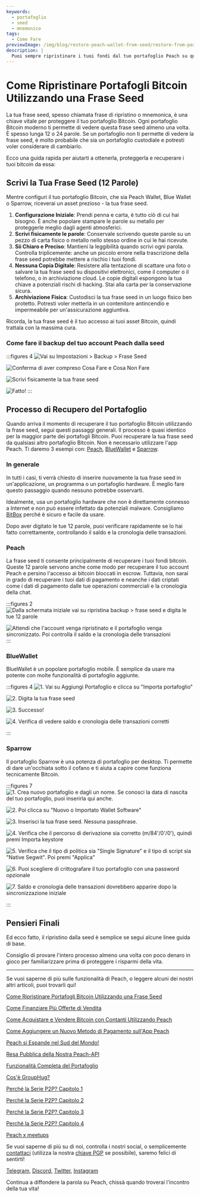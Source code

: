 ```yaml
---
keywords:
  - portafoglio
  - seed
  - mnemonico
tags:
  - Come Fare
previewImage: /img/blog/restore-peach-wallet-from-seed/restore-from-peach-wallet-preview.jpg
description: |
  Puoi sempre ripristinare i tuoi fondi dal tuo portafoglio Peach su qualsiasi altro portafoglio. In questo tutorial ti mostriamo come fare.
---
```


# Come Ripristinare Portafogli Bitcoin Utilizzando una Frase Seed

La tua frase seed, spesso chiamata frase di ripristino o mnemonica, è una chiave vitale per proteggere il tuo portafoglio Bitcoin. Ogni portafoglio Bitcoin moderno ti permette di vedere questa frase seed almeno una volta. È spesso lunga 12 o 24 parole. Se un portafoglio non ti permette di vedere la frase seed, è molto probabile che sia un portafoglio custodiale e potresti voler considerare di cambiarlo.

Ecco una guida rapida per aiutarti a ottenerla, proteggerla e recuperare i tuoi bitcoin da essa:

## Scrivi la Tua Frase Seed (12 Parole)

Mentre configuri il tuo portafoglio Bitcoin, che sia Peach Wallet, Blue Wallet o Sparrow, riceverai un asset prezioso - la tua frase seed.

1. **Configurazione Iniziale**: Prendi penna e carta, è tutto ciò di cui hai bisogno. È anche popolare stampare le parole su metallo per proteggerle meglio dagli agenti atmosferici.
2. **Scrivi fisicamente le parole**: Conservale scrivendo queste parole su un pezzo di carta fisico o metallo nello stesso ordine in cui le hai ricevute.
3. **Sii Chiaro e Preciso**: Mantieni la leggibilità quando scrivi ogni parola. Controlla triplicemente: anche un piccolo errore nella trascrizione della frase seed potrebbe mettere a rischio i tuoi fondi.
4. **Nessuna Copia Digitale**: Resistere alla tentazione di scattare una foto o salvare la tua frase seed su dispositivi elettronici, come il computer o il telefono, o in archiviazione cloud. Le copie digitali espongono la tua chiave a potenziali rischi di hacking. Stai alla carta per la conservazione sicura.
5. **Archiviazione Fisica**: Custodisci la tua frase seed in un luogo fisico ben protetto. Potresti voler metterla in un contenitore antincendio e impermeabile per un'assicurazione aggiuntiva.

Ricorda, la tua frase seed è il tuo accesso ai tuoi asset Bitcoin, quindi trattala con la massima cura.

### Come fare il backup del tuo account Peach dalla seed

:::figures 4
![Vai su Impostazioni > Backup > Frase Seed](/img/blog/restore-peach-wallet-from-seed/peach-1-backup-seed-phrase.png)

![Conferma di aver compreso Cosa Fare e Cosa Non Fare](/img/blog/restore-peach-wallet-from-seed/peach-2-backup-seed-phrase.png)

![Scrivi fisicamente la tua frase seed](/img/blog/restore-peach-wallet-from-seed/peach-3-backup-seed-phrase.png)

![Fatto!](/img/blog/restore-peach-wallet-from-seed/peach-4-backup-seed-phrase.png)
:::

## Processo di Recupero del Portafoglio

Quando arriva il momento di recuperare il tuo portafoglio Bitcoin utilizzando la frase seed, segui questi passaggi generali. Il processo è quasi identico per la maggior parte dei portafogli Bitcoin. Puoi recuperare la tua frase seed da qualsiasi altro portafoglio Bitcoin. Non è necessario utilizzare l'app Peach. Ti daremo 3 esempi con: [Peach](https://peachbitcoin.com/), [BlueWallet](https://bluewallet.io/) e [Sparrow](https://www.sparrowwallet.com/).

### In generale

In tutti i casi, ti verrà chiesto di inserire nuovamente la tua frase seed in un'applicazione, un programma o un portafoglio hardware. È meglio fare questo passaggio quando nessuno potrebbe osservarti.

Idealmente, usa un portafoglio hardware che non è direttamente connesso a Internet e non può essere infettato da potenziali malware. Consigliamo [BitBox](https://bitbox.swiss/bitbox02/?ref=DLX6l9ccCc) perché è sicuro e facile da usare.

Dopo aver digitato le tue 12 parole, puoi verificare rapidamente se lo hai fatto correttamente, controllando il saldo e la cronologia delle transazioni.

### Peach

La frase seed ti consente principalmente di recuperare i tuoi fondi bitcoin. Queste 12 parole servono anche come modo per recuperare il tuo account Peach e persino l'accesso ai bitcoin bloccati in escrow. Tuttavia, non sarai in grado di recuperare i tuoi dati di pagamento e neanche i dati criptati come i dati di pagamento dalle tue operazioni commerciali e la cronologia della chat.

:::figures 2
![Dalla schermata iniziale vai su ripristina backup > frase seed e digita le tue 12 parole](/img/blog/restore-peach-wallet-from-seed/peach-1-restore-from-seed-with-words.png)

![Attendi che l'account venga ripristinato e il portafoglio venga sincronizzato. Poi controlla il saldo e la cronologia delle transazioni](/img/blog/restore-peach-wallet-from-seed/peach-2-transaction-history-after-recovery.png)
:::

### BlueWallet

BlueWallet è un popolare portafoglio mobile. È semplice da usare ma potente con molte funzionalità di portafoglio aggiunte.

:::figures 4
![1. Vai su Aggiungi Portafoglio e clicca su "Importa portafoglio"](/img/blog/restore-peach-wallet-from-seed/bluewallet-1-add-wallet.jpeg)

![2. Digita la tua frase seed](/img/blog/restore-peach-wallet-from-seed/bluewallet-2-import-wallet-from-seed-phrase.jpeg)

![3. Successo!](/img/blog/restore-peach-wallet-from-seed/bluewallet-3-imported.jpeg)

![4. Verifica di vedere saldo e cronologia delle transazioni corretti](/img/blog/restore-peach-wallet-from-seed/bluewallet-4-synced.jpeg)

:::

### Sparrow

Il portafoglio Sparrow è una potenza di portafoglio per desktop. Ti permette di dare un'occhiata sotto il cofano e ti aiuta a capire come funziona tecnicamente Bitcoin.

:::figures 7
![1. Crea nuovo portafoglio e dagli un nome. Se conosci la data di nascita del tuo portafoglio, puoi inserirla qui anche.](/img/blog/restore-peach-wallet-from-seed/sparrow-1-new-wallet.png)

![2. Poi clicca su "Nuovo o Importato Wallet Software"](/img/blog/restore-peach-wallet-from-seed/sparrow-2-new-software-wallet.png)

![3. Inserisci la tua frase seed. Nessuna passphrase.](/img/blog/restore-peach-wallet-from-seed/sparrow-3-enter-seed-phrase.png)

![4. Verifica che il percorso di derivazione sia corretto (m/84'/0'/0'), quindi premi Importa keystore](/img/blog/restore-peach-wallet-from-seed/sparrow-4-verify-derivation-path.png)

![5. Verifica che il tipo di politica sia "Single Signature" e il tipo di script sia "Native Segwit". Poi premi "Applica"](/img/blog/restore-peach-wallet-from-seed/sparrow-5-verify-settings.png)

![6. Puoi scegliere di crittografare il tuo portafoglio con una password opzionale](/img/blog/restore-peach-wallet-from-seed/sparrow-6-no-password.png)

![7. Saldo e cronologia delle transazioni dovrebbero apparire dopo la sincronizzazione iniziale](/img/blog/restore-peach-wallet-from-seed/sparrow-7-recovered-wallet-in.png)

:::

## Pensieri Finali

Ed ecco fatto, il ripristino dalla seed è semplice se segui alcune linee guida di base.

Consiglio di provare l'intero processo almeno una volta con poco denaro in gioco per familiarizzare prima di proteggere i risparmi della vita.

---

Se vuoi saperne di più sulle funzionalità di Peach, o leggere alcuni dei nostri altri articoli, puoi trovarli qui!

[Come Ripristinare Portafogli Bitcoin Utilizzando una Frase Seed](https://peachbitcoin.com/it/blog/how-to-restore-peach-wallet/)

[Come Finanziare Più Offerte di Vendita](https://peachbitcoin.com/it/blog/funding-multiple-sell-offers/)

[Come Acquistare e Vendere Bitcoin con Contanti Utilizzando Peach](https://peachbitcoin.com/it/blog/how-to-buy-and-sell-bitcoin-with-cash-using-peach/)

[Come Aggiungere un Nuovo Metodo di Pagamento sull'App Peach](https://peachbitcoin.com/it/blog/how-to-add-a-payment-method/)

[Peach si Espande nel Sud del Mondo!](https://peachbitcoin.com/it/blog/peach-expands-to-the-global-south/)

[Resa Pubblica della Nostra Peach-API](https://peachbitcoin.com/it/blog/making-our-peach-api-public/)

[Funzionalità Completa del Portafoglio](https://peachbitcoin.com/it/blog/full-wallet-functionality/)

[Cos'è GroupHug?](https://peachbitcoin.com/it/blog/group-hug/)

[Perché la Serie P2P? Capitolo 1](https://peachbitcoin.com/it/blog/why-p2p-chapter-1/)

[Perché la Serie P2P? Capitolo 2](https://peachbitcoin.com/it/blog/why-p2p-chapter-2/)

[Perché la Serie P2P? Capitolo 3](https://peachbitcoin.com/it/blog/why-p2p-chapter-3-circular-economies/)

[Perché la Serie P2P? Capitolo 4](https://peachbitcoin.com/it/blog/why-p2p-chapter-4-chains-of-trust/)

[Peach x meetups](https://peachbitcoin.com/it/blog/peach-for-meetups/)

Se vuoi saperne di più su di noi, controlla i nostri social, o semplicemente [contattaci](mailto:hello@peachbitcoin.com) (utilizza la nostra [chiave PGP](https://keys.openpgp.org/vks/v1/by-fingerprint/48339A19645E2E53488E0E5479E1B270FACD1BD2) se possibile), saremo felici di sentirti!

[Telegram](https://t.me/peachtopeach), [Discord](https://discord.gg/ypeHz3SW54), [Twitter](https://twitter.com/peachbitcoin), [Instagram](https://instagram.com/peachbitcoin)

Continua a diffondere la parola su Peach, chissà quando troverai l'incontro della tua vita!
